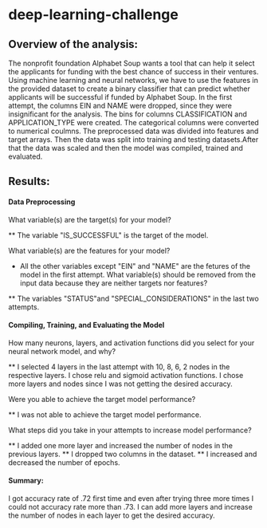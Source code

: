 # deep-learning-challenge


## Overview of the analysis: 
   The nonprofit foundation Alphabet Soup wants a tool that can help it select the applicants for funding with the best chance of success in their ventures. Using machine learning and neural networks, we have to use the features in the provided dataset to create a binary classifier that can predict whether applicants will be successful if funded by Alphabet Soup.
   In the first attempt, the columns EIN and NAME were dropped, since they were insignificant for the analysis. The bins for columns CLASSIFICATION and APPLICATION_TYPE were created. The categorical columns were converted to numerical coulmns. The preprocessed data was divided into features and target arrays. Then the data was split into training and testing datasets.After that the data was scaled and then the model was compiled, trained and evaluated.
   

## Results:

#### Data Preprocessing

What variable(s) are the target(s) for your model?

**  The variable "IS_SUCCESSFUL" is the target of the model.

What variable(s) are the features for your model?

* All the other variables except "EIN" and "NAME" are the fetures of the model in the first attempt.
What variable(s) should be removed from the input data because they are neither targets nor features?

** The variables "STATUS"and "SPECIAL_CONSIDERATIONS" in the last two attempts.

#### Compiling, Training, and Evaluating the Model

How many neurons, layers, and activation functions did you select for your neural network model, and why?

** I selected 4 layers in the last attempt with 10, 8, 6, 2 nodes in the respective layers. I chose relu and sigmoid activation functions. I chose more layers and nodes since I was not getting the desired accuracy.

Were you able to achieve the target model performance?

** I was not able to achieve the target model performance.

What steps did you take in your attempts to increase model performance?

** I added one more layer and increased the number of nodes in the previous layers.
** I dropped two columns in the dataset.
** I increased and decreased the number of epochs.

#### Summary: 

I got accuracy rate of .72 first time and even after trying three more times I could not accuracy rate more than .73. I can add more layers and increase the number of nodes in each layer to get the desired accuracy.
